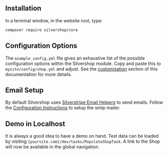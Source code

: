 ## Installation
In a terminal window, in the website root, type:
```sh
composer require silvershop/core
```

## Configuration Options
The `example_config.yml` file gives an exhaustive list of the possible configuration options within the Silvershop module.  Copy and paste this to `mysite/config/shop.yml` and adjust.  See the [customisation](../02_Customisation/index.md) section of this documentation for more details.

## Email Setup
By default Silvershop uses [Silverstripe Email Helpers](https://github.com/markguinn/silverstripe-email-helpers) to send emails.  Follow the [Configuration Instructions](https://github.com/markguinn/silverstripe-email-helpers#smtp-mailer) to setup the smtp mailer.

## Demo in Localhost
It is always a good idea to have a demo on hand.  Test data can be loaded by visiting `{yoursite.com}/dev/tasks/PopulateShopTask`.
A link to the Shop will now be available in the global navigation.

